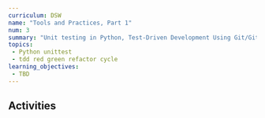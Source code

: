 ```yaml
---
curriculum: DSW
name: "Tools and Practices, Part 1"
num: 3
summary: "Unit testing in Python, Test-Driven Development Using Git/Github."
topics:
 - Python unittest
 - tdd red green refactor cycle
learning_objectives:
 - TBD
---
```



## Activities



